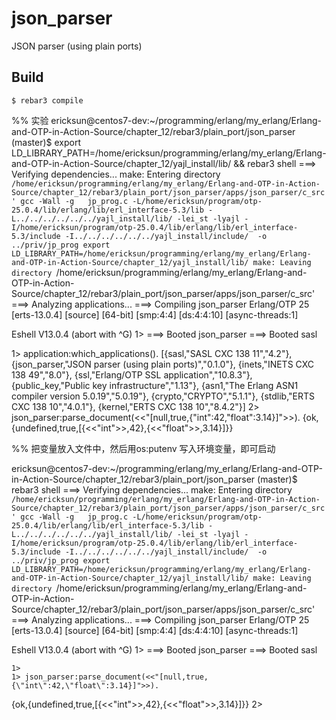 json_parser
=====

JSON parser (using plain ports)

Build
-----

    $ rebar3 compile

%% 实验
ericksun@centos7-dev:~/programming/erlang/my_erlang/Erlang-and-OTP-in-Action-Source/chapter_12/rebar3/plain_port/json_parser (master)$ export LD_LIBRARY_PATH=/home/ericksun/programming/erlang/my_erlang/Erlang-and-OTP-in-Action-Source/chapter_12/yajl_install/lib/ && rebar3 shell
===> Verifying dependencies...
make: Entering directory `/home/ericksun/programming/erlang/my_erlang/Erlang-and-OTP-in-Action-Source/chapter_12/rebar3/plain_port/json_parser/apps/json_parser/c_src'
gcc -Wall -g   jp_prog.c -L/home/ericksun/program/otp-25.0.4/lib/erlang/lib/erl_interface-5.3/lib -L../../../../../../yajl_install/lib/ -lei_st -lyajl -I/home/ericksun/program/otp-25.0.4/lib/erlang/lib/erl_interface-5.3/include -I../../../../../../yajl_install/include/  -o ../priv/jp_prog
export LD_LIBRARY_PATH=/home/ericksun/programming/erlang/my_erlang/Erlang-and-OTP-in-Action-Source/chapter_12/yajl_install/lib/
make: Leaving directory `/home/ericksun/programming/erlang/my_erlang/Erlang-and-OTP-in-Action-Source/chapter_12/rebar3/plain_port/json_parser/apps/json_parser/c_src'
===> Analyzing applications...
===> Compiling json_parser
Erlang/OTP 25 [erts-13.0.4] [source] [64-bit] [smp:4:4] [ds:4:4:10] [async-threads:1]

Eshell V13.0.4  (abort with ^G)
1> ===> Booted json_parser
===> Booted sasl

1> application:which_applications().
[{sasl,"SASL  CXC 138 11","4.2"},
 {json_parser,"JSON parser (using plain ports)","0.1.0"},
 {inets,"INETS  CXC 138 49","8.0"},
 {ssl,"Erlang/OTP SSL application","10.8.3"},
 {public_key,"Public key infrastructure","1.13"},
 {asn1,"The Erlang ASN1 compiler version 5.0.19","5.0.19"},
 {crypto,"CRYPTO","5.1.1"},
 {stdlib,"ERTS  CXC 138 10","4.0.1"},
 {kernel,"ERTS  CXC 138 10","8.4.2"}]
2> json_parser:parse_document(<<"[null,true,{\"int\":42,\"float\":3.14}]">>).
{ok,{undefined,true,[{<<"int">>,42},{<<"float">>,3.14}]}}



%% 把变量放入文件中，然后用os:putenv 写入环境变量，即可启动

ericksun@centos7-dev:~/programming/erlang/my_erlang/Erlang-and-OTP-in-Action-Source/chapter_12/rebar3/plain_port/json_parser (master)$ rebar3 shell
===> Verifying dependencies...
make: Entering directory `/home/ericksun/programming/erlang/my_erlang/Erlang-and-OTP-in-Action-Source/chapter_12/rebar3/plain_port/json_parser/apps/json_parser/c_src'
gcc -Wall -g   jp_prog.c -L/home/ericksun/program/otp-25.0.4/lib/erlang/lib/erl_interface-5.3/lib -L../../../../../../yajl_install/lib/ -lei_st -lyajl -I/home/ericksun/program/otp-25.0.4/lib/erlang/lib/erl_interface-5.3/include -I../../../../../../yajl_install/include/  -o ../priv/jp_prog
export LD_LIBRARY_PATH=/home/ericksun/programming/erlang/my_erlang/Erlang-and-OTP-in-Action-Source/chapter_12/yajl_install/lib/
make: Leaving directory `/home/ericksun/programming/erlang/my_erlang/Erlang-and-OTP-in-Action-Source/chapter_12/rebar3/plain_port/json_parser/apps/json_parser/c_src'
===> Analyzing applications...
===> Compiling json_parser
Erlang/OTP 25 [erts-13.0.4] [source] [64-bit] [smp:4:4] [ds:4:4:10] [async-threads:1]

Eshell V13.0.4  (abort with ^G)
	1> ===> Booted json_parser
	===> Booted sasl

	1>
	1> json_parser:parse_document(<<"[null,true,{\"int\":42,\"float\":3.14}]">>).
{ok,{undefined,true,[{<<"int">>,42},{<<"float">>,3.14}]}}
2>

